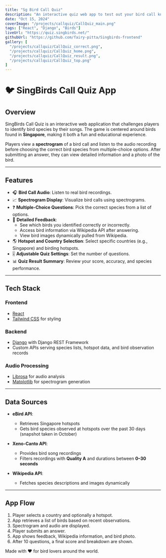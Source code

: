 ```yaml
---
title: "Sg Bird Call Quiz"
description: "An interactive quiz web app to test out your bird call knowledge"
date: "Oct 15, 2024"
coverImage: "/projects/callquiz/CallQuiz_main.png"
tags: ["React", "Django", "Birds"]
liveUrl: "https://quiz.singbirds.net/"
githubUrl: "https://github.com/fairy-pitta/Singbirds-frontend"
gallery: [
  "/projects/callquiz/CallQuiz_correct.png",
  "/projects/callquiz/CallQuiz_home.png",
  "/projects/callquiz/CallQuiz_result.png",
  "/projects/callquiz/CallQuiz_top.png"
]
---
```


# 🐦 SingBirds Call Quiz App

## Overview

SingBirds Call Quiz is an interactive web application that challenges players to identify bird species by their songs. The game is centered around birds found in **Singapore**, making it both a fun and educational experience.

Players view a **spectrogram** of a bird call and listen to the audio recording before choosing the correct bird species from multiple-choice options. After submitting an answer, they can view detailed information and a photo of the bird.

---

## Features

- 🎧 **Bird Call Audio**: Listen to real bird recordings.
- 📈 **Spectrogram Display**: Visualize bird calls using spectrograms.
- ❓ **Multiple-Choice Questions**: Pick the correct species from a list of options.
- 📝 **Detailed Feedback**:
  - See which birds you identified correctly or incorrectly.
  - Access bird information via Wikipedia API after answering.
  - View bird images dynamically pulled from Wikipedia.
- 🌎 **Hotspot and Country Selection**: Select specific countries (e.g., Singapore) and birding hotspots.
- 🎚️ **Adjustable Quiz Settings**: Set the number of questions.
- 📊 **Quiz Result Summary**: Review your score, accuracy, and species performance.

---

## Tech Stack

### Frontend
- [React](https://react.dev/)
- [Tailwind CSS](https://tailwindcss.com/) for styling

### Backend
- [Django](https://www.djangoproject.com/) with Django REST Framework
- Custom APIs serving species lists, hotspot data, and bird observation records

### Audio Processing
- [Librosa](https://librosa.org/) for audio analysis
- [Matplotlib](https://matplotlib.org/) for spectrogram generation

---

## Data Sources

- **eBird API**:
  - Retrieves Singapore hotspots
  - Gets bird species observed at hotspots over the past 30 days (snapshot taken in October)

- **Xeno-Canto API**:
  - Provides bird song recordings
  - Filters recordings with **Quality A** and durations between **0–30 seconds**

- **Wikipedia API**:
  - Fetches species descriptions and images dynamically

---

## App Flow

1. Player selects a country and optionally a hotspot.
2. App retrieves a list of birds based on recent observations.
3. Spectrogram and audio are displayed.
4. Player submits an answer.
5. App shows feedback, Wikipedia information, and bird photo.
6. After 10 questions, a final score and breakdown are shown.



Made with ❤️ for bird lovers around the world.


